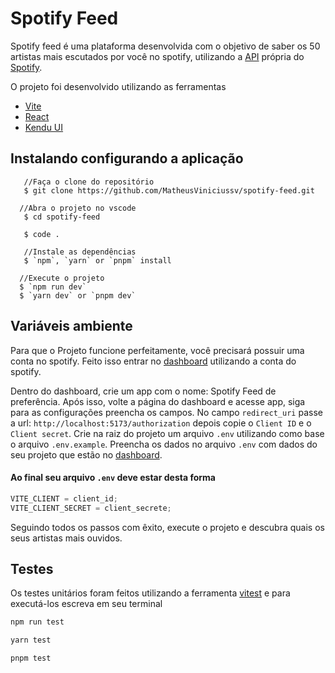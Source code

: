 # Spotify Feed

Spotify feed é uma plataforma desenvolvida com o objetivo de saber os 50 artistas mais escutados por você no spotify, utilizando a [API](https://developer.spotify.com/) própria do [Spotify](https://spotify.com/).

O projeto foi desenvolvido utilizando as ferramentas

- [Vite](https://vitejs.dev/)
- [React](https://react.dev/)
- [Kendu UI](https://www.telerik.com/kendo-react-ui)

## Instalando configurando a aplicação

```
   //Faça o clone do repositório
   $ git clone https://github.com/MatheusViniciussv/spotify-feed.git

  //Abra o projeto no vscode
   $ cd spotify-feed

   $ code .

   //Instale as dependências
   $ `npm`, `yarn` or `pnpm` install

  //Execute o projeto
  $ `npm run dev`
  $ `yarn dev` or `pnpm dev`
```

## Variáveis ambiente

Para que o Projeto funcione perfeitamente, você precisará possuir uma conta no spotify. Feito isso entrar no [dashboard](https://developer.spotify.com/dashboard) utilizando a conta do spotify.

Dentro do dashboard, crie um app com o nome: Spotify Feed de preferência. Após isso, volte a página do dashboard e acesse app, siga para as configurações preencha os campos. No campo `redirect_uri` passe a url: `http://localhost:5173/authorization` depois copie o `Client ID` e o `Client secret`. Crie na raiz do projeto um arquivo `.env` utilizando como base o arquivo `.env.example`. Preencha os dados no arquivo `.env` com dados do seu projeto que estão no [dashboard](https://developer.spotify.com/dashboard).

#### Ao final seu arquivo `.env` deve estar desta forma

```js
VITE_CLIENT = client_id;
VITE_CLIENT_SECRET = client_secrete;
```

Seguindo todos os passos com êxito, execute o projeto e descubra quais os seus artistas mais ouvidos.

## Testes

Os testes unitários foram feitos utilizando a ferramenta [vitest](https://vitest.dev/) e para executá-los escreva em seu terminal

```ts
npm run test

yarn test

pnpm test
```
